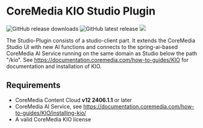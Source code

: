 # CoreMedia KIO Studio Plugin 

![GitHub release downloads](https://img.shields.io/github/downloads/coremedia-contributions/kio-plugin/latest/total)
![GitHub latest release](https://img.shields.io/github/v/release/coremedia-contributions/kio-plugin)
<img src="https://img.shields.io/badge/CMCC%20Version->=2406.1.1-blue.svg">

The Studio-Plugin consists of a studio-client part. It extends the CoreMedia Studio UI with new AI
functions and connects to the spring-ai-based CoreMedia AI Service running on the same domain as Studio
below the path "/kio".
See https://documentation.coremedia.com/how-to-guides/KIO for documentation and installation of KIO.

## Requirements

- CoreMedia Content Cloud **v12 2406.1.1** or later
- CoreMedia AI Service, see https://documentation.coremedia.com/how-to-guides/KIO/installing-kio/
- A valid CoreMedia KIO license

